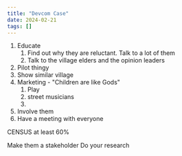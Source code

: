```yaml
---
title: "Devcom Case"
date: 2024-02-21
tags: []
---
```

1. Educate
	1. Find out why they are reluctant. Talk to a lot of them
	2. Talk to the village elders and the opinion leaders 
2. Pilot thingy
3. Show similar village
4. Marketing - "Children are like Gods"
	1. Play
	2. street musicians
	3. 
5. Involve them
6. Have a meeting with everyone

CENSUS 
at least 60% 

Make them a stakeholder
Do your research






